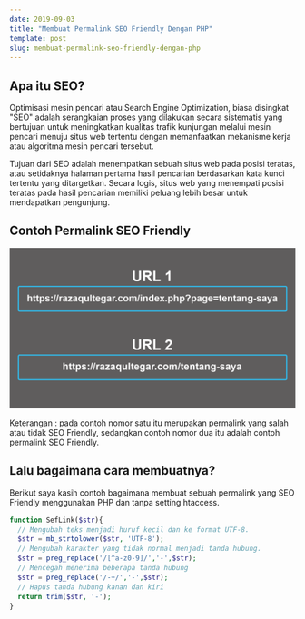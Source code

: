 ```yaml
---
date: 2019-09-03
title: "Membuat Permalink SEO Friendly Dengan PHP"
template: post
slug: membuat-permalink-seo-friendly-dengan-php
---
```


## Apa itu SEO?

Optimisasi mesin pencari atau Search Engine Optimization, biasa disingkat "SEO" adalah serangkaian proses yang dilakukan secara sistematis yang bertujuan untuk meningkatkan kualitas trafik kunjungan melalui mesin pencari menuju situs web tertentu dengan memanfaatkan mekanisme kerja atau algoritma mesin pencari tersebut.

Tujuan dari SEO adalah menempatkan sebuah situs web pada posisi teratas, atau setidaknya halaman pertama hasil pencarian berdasarkan kata kunci tertentu yang ditargetkan. Secara logis, situs web yang menempati posisi teratas pada hasil pencarian memiliki peluang lebih besar untuk mendapatkan pengunjung.

## Contoh Permalink SEO Friendly

![](../uploads/contoh-seo-friendly.png)

Keterangan : pada contoh nomor satu itu merupakan permalink yang salah atau tidak SEO Friendly, sedangkan contoh nomor dua itu adalah contoh permalink SEO Friendly.

## Lalu bagaimana cara membuatnya?

Berikut saya kasih contoh bagaimana membuat sebuah permalink yang SEO Friendly menggunakan PHP dan tanpa setting htaccess.

```php
function SefLink($str){
  // Mengubah teks menjadi huruf kecil dan ke format UTF-8.
  $str = mb_strtolower($str, 'UTF-8');
  // Mengubah karakter yang tidak normal menjadi tanda hubung.
  $str = preg_replace('/[^a-z0-9]/','-',$str);
  // Mencegah menerima beberapa tanda hubung
  $str = preg_replace('/-+/','-',$str);
  // Hapus tanda hubung kanan dan kiri
  return trim($str, '-');
}
```